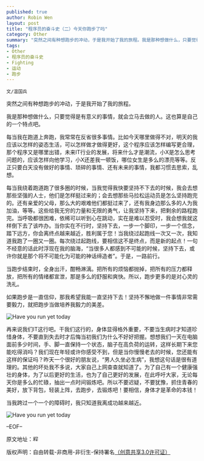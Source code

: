 ```yaml
---
published: true
author: Robin Wen
layout: post
title: "程序员的奋斗史（二）今天你跑步了吗"
category: Other
summary: "突然之间有种想跑步的冲动，于是我开始了我的旅程。我是那种想做什么，只要觉得是有意义的事情，就会立马去做的人。这也算是自己的一个特点吧。"
tags: 
- Other
- 程序员的奋斗史
- Fighting
- 运动
- 跑步
---
```


`文/温国兵`

突然之间有种想跑步的冲动，于是我开始了我的旅程。

我是那种想做什么，只要觉得是有意义的事情，就会立马去做的人。这也算是自己的一个特点吧。

每当我在跑道上奔跑，我常常在反省很多事情。比如今天哪里做得不对，明天的我应该以怎样的姿态生活，可以怎样做才做得更好，这个程序应该怎样编写更合理，那个程序又是哪里出错，未来IT行业的发展，将来什么才是潮流，小X是怎么思考问题的，应该怎样向他学习，小X还差我一顿饭，哪位女生是多么的漂亮等等。反正只要白天没有做好的事情、琐碎的事情、还有未来的事情，我都习惯去思索，乱想。

每当我绕着跑道跑了很多圈的时候，当我觉得我快要坚持不下去的时候，我会去想那些坚强的人士，他们是怎样挺过来的；会去想那些马拉松运动员是怎么坚持跑完的。还有亲爱的父母，那么大的艰难他们都挺过来了，还有我身边那么多的人为我加油，等等。这些给我无穷的力量和无限的勇气，让我坚持下来，把剩余的路程跑完。当呼吸都很困难，依稀可以听到心在跳动，实在是难以忍受时，我会想我就这样倒下去了该咋办。当你实在不行时，坚持下去，一步一个脚印，一步一个信念，踏下远方，你会离终点越来越近，胜利属于您！当我绕过起跑线一次又一次，我知道我跑了一圈又一圈。每次绕过起跑线，要相信这不是终点，而是新的起点！一句不经意的话此时浮现在我的脑海，“当很多人都感到不可能的时候，坚持下去，或许你就是那个将不可能化为可能的神话缔造者”。于是，一路前行。

当跑步结束时，全身出汗，酣畅淋漓。把所有的烦恼都抛掉，把所有的压力都释放，把所有的情绪都宣泄，那是多么的舒服和爽快。所以，跑步更多的是对心灵的洗礼。

如果跑步是一直信仰，那我希望我能一直坚持下去！坚持不懈地做一件事情非常需要毅力，就把跑步当做培养我毅力的美差。

![Have you run yet today](http://i.imgur.com/CKlCVvp.jpg)

再来说我们IT这行吧。干我们这行的，身体显得格外重要，不要当生病时才知道珍惜身体，不要直到失去时才后悔当初我们为什么不好好把握。想想我们一天在电脑面前多少时间，手、脚一直保持一个状态，脑子在高负荷的运转，这样长期下来您能吃得消吗？我们现在年轻或许你感受不到，但是当你慢慢老去的时候，您还能有这样的保证吗？昨天一个很好的朋友说，“男人久坐必生病”，我想这句话是很有道理的。其他的坏处我不多说，大家自己上网查查就知道了。为了自己有一个健康强壮的身体，为了以后更好的生活，也为了自己更好的发展，在此呼吁大家，无论每天你是多么的忙碌，抽出一点时间锻炼吧。所以不要迟疑，不要犹豫，抓住青春的美好，放下背包，轻装上阵，去跑步，去锻炼吧！要相信，身体才是革命的本钱！

当我跨过一个一个的障碍时，我只知道我离成功越来越近。

![Have you run yet today](http://i.imgur.com/ocDlIKb.jpg)

–EOF–

原文地址：<a href="http://blog.csdn.net/justdb/article/details/7469605" target="_blank"><img src="http://i.imgur.com/BROigUO.jpg" title="程序员的奋斗史（二）今天你跑步了吗" height="16px" width="16px" border="0" alt="程序员的奋斗史（二）今天你跑步了吗" /></a>

版权声明：自由转载-非商用-非衍生-保持署名<a href="http://creativecommons.org/licenses/by-nc-nd/3.0/deed.zh" target="_blank">（创意共享3.0许可证）</a>
